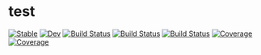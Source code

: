 # test

[![Stable](https://img.shields.io/badge/docs-stable-blue.svg)](https://jake484.github.io/test.jl/stable)
[![Dev](https://img.shields.io/badge/docs-dev-blue.svg)](https://jake484.github.io/test.jl/dev)
[![Build Status](https://travis-ci.com/jake484/test.jl.svg?branch=main)](https://travis-ci.com/jake484/test.jl)
[![Build Status](https://ci.appveyor.com/api/projects/status/github/jake484/test.jl?svg=true)](https://ci.appveyor.com/project/jake484/test-jl)
[![Build Status](https://api.cirrus-ci.com/github/jake484/test.jl.svg)](https://cirrus-ci.com/github/jake484/test.jl)
[![Coverage](https://codecov.io/gh/jake484/test.jl/branch/main/graph/badge.svg)](https://codecov.io/gh/jake484/test.jl)
[![Coverage](https://coveralls.io/repos/github/jake484/test.jl/badge.svg?branch=main)](https://coveralls.io/github/jake484/test.jl?branch=main)
